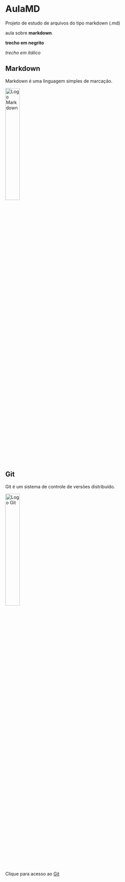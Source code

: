 # AulaMD
Projeto de estudo de arquivos do tipo markdown (.md)

aula sobre **markdown**.

**trecho em negrito**

*trecho em itálico*

## Markdown
Markdown é uma linguagem simples de marcação. 

<img alt="Logo Markdown" src="https://upload.wikimedia.org/wikipedia/commons/thumb/4/48/Markdown-mark.svg/800px-Markdown-mark.svg.png" width="30%" height="30%">

## Git
Git é um sistema de controle de versões distribuído.

<img alt="Logo Git" src="https://blog.hostone.com.br/wp-content/uploads/2019/07/blog-git.jpg" width="30%" height="30%">

Clique para acesso ao  <a href="https://git-scm.com/">Git</a>
